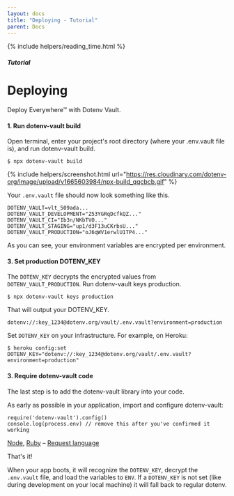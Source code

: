 ```yaml
---
layout: docs
title: "Deploying - Tutorial"
parent: Docs
---
```


{% include helpers/reading_time.html %}

##### Tutorial

# Deploying

Deploy Everywhere™ with Dotenv Vault.

#### 1. Run dotenv-vault build

Open terminal, enter your project's root directory (where your .env.vault file is), and run dotenv-vault build.

```
$ npx dotenv-vault build
```

{% include helpers/screenshot.html url="https://res.cloudinary.com/dotenv-org/image/upload/v1665603984/npx-build_qqcbcb.gif" %}

Your `.env.vault` file should now look something like this.

```
DOTENV_VAULT=vlt_509ada...
DOTENV_VAULT_DEVELOPMENT="Z53YGRqDcfkQZ..."
DOTENV_VAULT_CI="Ib3n/NKbTVO..."
DOTENV_VAULT_STAGING="up1/d3F13uCKrbsU..."
DOTENV_VAULT_PRODUCTION="oJ6qWV1erwlU1TP4..."
```

As you can see, your environment variables are encrypted per environment.

#### 3. Set production DOTENV_KEY

The `DOTENV_KEY` decrypts the encrypted values from `DOTENV_VAULT_PRODUCTION`. Run dotenv-vault keys production.

```
$ npx dotenv-vault keys production
```

That will output your DOTENV_KEY.

```
dotenv://:key_1234@dotenv.org/vault/.env.vault?environment=production
```

Set `DOTENV_KEY` on your infrastructure. For example, on Heroku:

```
$ heroku config:set DOTENV_KEY="dotenv://:key_1234@dotenv.org/vault/.env.vault?environment=production"
```

#### 3. Require dotenv-vault code

The last step is to add the dotenv-vault library into your code.

As early as possible in your application, import and configure dotenv-vault:

```
require('dotenv-vault').config()
console.log(process.env) // remove this after you've confirmed it working
```
[Node](https://github.com/dotenv-org/dotenv-vault), [Ruby](https://github.com/dotenv-org/dotenv-vault-ruby) – [Request language](https://github.com/dotenv-org/dotenv-vault/discussions/95)

That's it!

When your app boots, it will recognize the `DOTENV_KEY`, decrypt the `.env.vault` file, and load the variables to `ENV`. If a `DOTENV_KEY` is not set (like during development on your local machine) it will fall back to regular dotenv.
